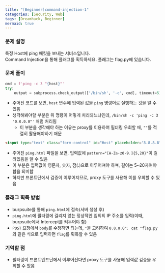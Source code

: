 ```yaml
---
title: "[Beginner]command-injection-1"
categories: [Security, Web]
tags: [Dreamhack, Beginner]
mermaid: true
---
```

### 문제 설명  
특정 Host에 ping 패킷을 보내는 서비스입니다.  
Command Injection을 통해 플래그를 획득하세요. 플래그는 flag.py에 있습니다.  

### 문제 풀이  
```python
cmd = f'ping -c 3 "{host}"'
try:
    output = subprocess.check_output(['/bin/sh', '-c', cmd], timeout=5)
```
- 주어진 코드를 보면, `host` 변수에 입력된 값을 `ping` 명령어로 실행하는 것을 알 수 있음  
- 생각해봐야할 부분은 위 명령이 어떻게 처리되느냐인데, `/bin/sh -c 'ping -c 3 "0.0.0.0"'` 처럼 처리됨  
    - 이 부분을 생각해야 하는 이유는 proxy를 이용하여 필터링 우회할 때, `""`를 적절히 활용해야하기 때문  

```html
<input type="text" class="form-control" id="Host" placeholder="8.8.8.8" name="host" pattern="[A-Za-z0-9.]{5,20}" required>
```
- 주어진 `ping.html` 파일을 보면, 입력값에 `pattern="[A-Za-z0-9.]{5,20}"`이 걸려있음을 알 수 있음  
- 이 부분은 입력값이 영문자, 숫자, 점(.)으로 이루어져야 하며, 길이는 5~20자여야 함을 의미함  
- 하지만 프론트단에서 검증이 이루어지므로, proxy 도구를 사용해 이를 우회할 수 있음  

### 플래그 획득 방법  
- burpsuite를 통해 `ping.html`에 접속(서버 생성 후)  
- `ping.html`에 필터링에 걸리지 않는 정상적인 임의의 IP 주소를 입력(이때, burpsuite에서 Intercept를 켜두어야 함)  
- `POST` 요청에서 `body`를 수정하면 되는데, `"`을 고려하여 `0.0.0.0"; cat "flag.py` 와 같은 식으로 입력하면 `flag`를 획득할 수 있음  

### 기억할 점  
- 필터링이 프론트엔드단에서 이루어진다면 proxy 도구를 사용해 입력값 검증을 우회할 수 있음  